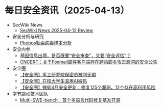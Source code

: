 # 每日安全资讯（2025-04-13）

- SecWiki News
  - [SecWiki News 2025-04-12 Review](http://www.sec-wiki.com/?2025-04-12)
- 安全分析与研究
  - [Phobos勒索病毒样本分析](https://mp.weixin.qq.com/s?__biz=MzA4ODEyODA3MQ==&mid=2247491539&idx=1&sn=94e9e4aca12d6a8c0c99b4f333628aeb&subscene=0)
- 安全内参
  - [基因信息出境，是否既要“安全审查”，又要“安全评估”？](https://mp.weixin.qq.com/s?__biz=MzI4NDY2MDMwMw==&mid=2247514163&idx=1&sn=e88a758c17894294c34b373a0f794b3e&subscene=0)
  - [CNCERT：关于Foxmail邮件客户端存在跨站脚本攻击漏洞的安全公告](https://mp.weixin.qq.com/s?__biz=MzI4NDY2MDMwMw==&mid=2247514163&idx=2&sn=833919f6929df766601724c5b9e4477d&subscene=0)
- 安全圈
  - [【安全圈】军工研究院保密员被判无期](https://mp.weixin.qq.com/s?__biz=MzIzMzE4NDU1OQ==&mid=2652069034&idx=1&sn=255d379ee8d7c7932c4bad98af623ced&subscene=0)
  - [【安全圈】在校大学生滥用AI被抓](https://mp.weixin.qq.com/s?__biz=MzIzMzE4NDU1OQ==&mid=2652069034&idx=2&sn=7ba359c368ee8d44043e1bf88bce7164&subscene=0)
  - [【安全圈】微软4月安全更新：修复125个漏洞，12个存在高利用风险](https://mp.weixin.qq.com/s?__biz=MzIzMzE4NDU1OQ==&mid=2652069034&idx=3&sn=b2c1459405fd108b2d8796be35f685ea&subscene=0)
- 字节跳动技术团队
  - [Multi-SWE-bench：首个多语言代码修复基准开源](https://mp.weixin.qq.com/s?__biz=MzI1MzYzMjE0MQ==&mid=2247514094&idx=1&sn=3eaea5585f2b57427d5561be7f35ab08&subscene=0)
